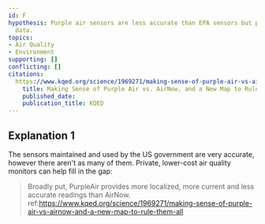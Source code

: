 ```yaml
---
id: F
hypothesis: Purple air sensors are less accurate than EPA sensors but provide useful
  data.
topics:
- Air Quality
- Environment
supporting: []
conflicting: []
citations:
  https://www.kqed.org/science/1969271/making-sense-of-purple-air-vs-airnow-and-a-new-map-to-rule-them-all:
    title: Making Sense of Purple Air vs. AirNow, and a New Map to Rule Them All
    published_date: 
    publication_title: KQED
---
```

## Explanation 1

The sensors maintained and used by the US government are very accurate, however there aren't as many of them. Private, lower-cost air quality monitors can help fill in the gap:

> Broadly put, PurpleAir provides more localized, more current and less accurate readings than AirNow.
> ref:https://www.kqed.org/science/1969271/making-sense-of-purple-air-vs-airnow-and-a-new-map-to-rule-them-all
